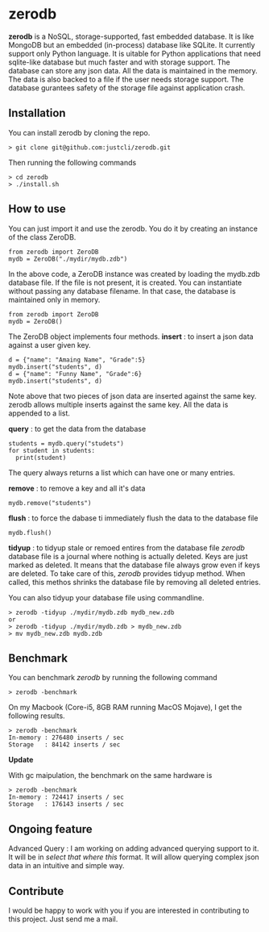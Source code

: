 # zerodb
**zerodb** is a NoSQL, storage-supported, fast embedded database. It is like MongoDB but an embedded (in-process) database like SQLite. It currently support only Python language. It is uitable for Python applications that need sqlite-like database but much faster and with storage support. The database can store any json data. All the data is maintained in the memory. The data is also backed to a file if the user needs storage support. The database gurantees safety of the storage file against application crash.

## Installation
You can install zerodb by cloning the repo.
```
> git clone git@github.com:justcli/zerodb.git
```
Then running the following commands
```
> cd zerodb
> ./install.sh
```

## How to use
You can just import it and use the zerodb. You do it by creating an instance of the class ZeroDB.
```
from zerodb import ZeroDB
mydb = ZeroDB("./mydir/mydb.zdb")
```
In the above code, a ZeroDB instance was created by loading the mydb.zdb database file. If the file is not present, it is created.
You can instantiate without passing any database filename. In that case, the database is maintained only in memory.
```
from zerodb import ZeroDB
mydb = ZeroDB()
```
The ZeroDB object implements four methods.
**insert** : to insert a json data against a user given key.
```
d = {"name": "Amaing Name", "Grade":5}
mydb.insert("students", d)
d = {"name": "Funny Name", "Grade":6}
mydb.insert("students", d)
```
Note above that two pieces of json data are inserted against the same key. zerodb allows multiple inserts against the same key. All the data is appended to a list.

**query** : to get the data from the database
```
students = mydb.query("studets")
for student in students:
  print(student)
```
The query always returns a list which can have one or many entries.

**remove** : to remove a key and all it's data
```
mydb.remove("students")
```

**flush** : to force the dabase ti immediately flush the data to the database file
```
mydb.flush()
```

**tidyup** : to tidyup stale or remoed entires from the database file
*zerodb* database file is a journal where nothing is actually deleted. Keys are just marked as deleted. It means that the database file always grow even if keys are deleted. To take care of this, *zerodb* provides tidyup method. When called, this methos shrinks the database file by removing all deleted entries.

You can also tidyup your database file using commandline.
```
> zerodb -tidyup ./mydir/mydb.zdb mydb_new.zdb
or
> zerodb -tidyup ./mydir/mydb.zdb > mydb_new.zdb
> mv mydb_new.zdb mydb.zdb
```

## Benchmark
You can benchmark *zerodb* by running the following command
```
> zerodb -benchmark
```
On my Macbook (Core-i5, 8GB RAM running MacOS Mojave), I get the following results.
```
> zerodb -benchmark
In-memory : 276480 inserts / sec
Storage   : 84142 inserts / sec
```
**Update**

With gc maipulation, the benchmark on the same hardware is
```
> zerodb -benchmark
In-memory : 724417 inserts / sec
Storage   : 176143 inserts / sec
```

## Ongoing feature
Advanced Query : I am working on adding advanced querying support to it. It will be in *select that where this* format. It will allow querying complex json data in an intuitive and simple way.

## Contribute
I would be happy to work with you if you are interested in contributing to this project. Just send me a mail.

